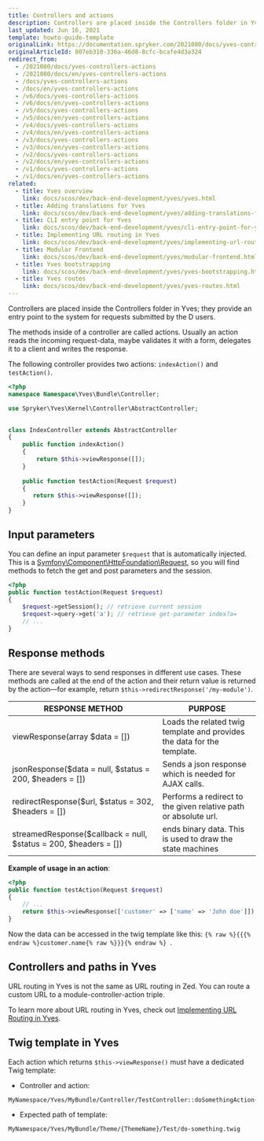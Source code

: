 ```yaml
---
title: Controllers and actions
description: Controllers are placed inside the Controllers folder in Yves; they provide an entry point to the system for requests submitted by the frontend users.
last_updated: Jun 16, 2021
template: howto-guide-template
originalLink: https://documentation.spryker.com/2021080/docs/yves-controllers-actions
originalArticleId: 807eb310-336a-46d8-8cfc-bcafe4d3a324
redirect_from:
  - /2021080/docs/yves-controllers-actions
  - /2021080/docs/en/yves-controllers-actions
  - /docs/yves-controllers-actions
  - /docs/en/yves-controllers-actions
  - /v6/docs/yves-controllers-actions
  - /v6/docs/en/yves-controllers-actions
  - /v5/docs/yves-controllers-actions
  - /v5/docs/en/yves-controllers-actions
  - /v4/docs/yves-controllers-actions
  - /v4/docs/en/yves-controllers-actions
  - /v3/docs/yves-controllers-actions
  - /v3/docs/en/yves-controllers-actions
  - /v2/docs/yves-controllers-actions
  - /v2/docs/en/yves-controllers-actions
  - /v1/docs/yves-controllers-actions
  - /v1/docs/en/yves-controllers-actions
related:
  - title: Yves overview
    link: docs/scos/dev/back-end-development/yves/yves.html
  - title: Adding translations for Yves
    link: docs/scos/dev/back-end-development/yves/adding-translations-for-yves.html
  - title: CLI entry point for Yves
    link: docs/scos/dev/back-end-development/yves/cli-entry-point-for-yves.html
  - title: Implementing URL routing in Yves
    link: docs/scos/dev/back-end-development/yves/implementing-url-routing-in-yves.html
  - title: Modular Frontend
    link: docs/scos/dev/back-end-development/yves/modular-frontend.html
  - title: Yves bootstrapping
    link: docs/scos/dev/back-end-development/yves/yves-bootstrapping.html
  - title: Yves routes
    link: docs/scos/dev/back-end-development/yves/yves-routes.html
---
```


Controllers are placed inside the Controllers folder in Yves; they provide an entry point to the system for requests submitted by the D users.

The methods inside of a controller are called actions. Usually an action reads the incoming request-data, maybe validates it with a form, delegates it to a client and writes the response.

The following controller provides two actions: `indexAction()` and `testAction()`.

```php
<?php
namespace Namespace\Yves\Bundle\Controller;

use Spryker\Yves\Kernel\Controller\AbstractController;

 
class IndexController extends AbstractController
{
    public function indexAction()
    {
        return $this->viewResponse([]);
    }
 
    public function testAction(Request $request)
    {
       return $this->viewResponse([]);
    }
}
```

## Input parameters

You can define an input parameter `$request` that is automatically injected. This is a [Symfony\Component\HttpFoundation\Request](https://symfony.com/doc/2.3/components/http_foundation/introduction.html#request), so you will find methods to fetch the get and post parameters and the session.

```php
<?php
public function testAction(Request $request)
{
    $request->getSession(); // retrieve current session
    $request->query->get('a'); // retrieve get-parameter index?a=
    // ...
}
```

## Response methods

There are several ways to send responses in different use cases. These methods are called at the end of the action and their return value is returned by the action—for example, return `$this->redirectResponse('/my-module')`.

| RESPONSE METHOD | PURPOSE  |
| ----------------- | -------------------- |
| viewResponse(array $data = [])                               | Loads the related twig template and provides the data for the template. |
| jsonResponse($data = null, $status = 200, $headers = [])     | Sends a json response which is needed for AJAX calls.        |
| redirectResponse($url, $status = 302, $headers = [])         | Performs a redirect to the given relative path or absolute url. |
| streamedResponse($callback = null, $status = 200, $headers = []) | ends binary data. This is used to draw the state machines    |

**Example of usage in an action**:

```php
<?php
public function testAction(Request $request)
{
    // ...
    return $this->viewResponse(['customer' => ['name' => 'John doe']]);
}
```

Now the data can be accessed in the twig template like this: `{% raw %}{{{% endraw %}customer.name{% raw %}}}{% endraw %} `.

## Controllers and paths in Yves

URL routing in Yves is not the same as URL routing in Zed. You can route a custom URL to a module-controller-action triple.

To learn more about URL routing in Yves, check out [Implementing URL Routing in Yves](/docs/scos/dev/back-end-development/yves/implementing-url-routing-in-yves.html).

## Twig template in Yves

Each action which returns `$this->viewResponse()` must have a dedicated Twig template:

* Controller and action:

```twig
MyNamespace/Yves/MyBundle/Controller/TestController::doSomethingAction()
```

* Expected path of template:

```twig
MyNamespace/Yves/MyBundle/Theme/{ThemeName}/Test/do-something.twig
```
